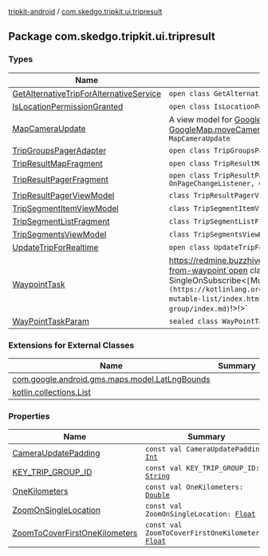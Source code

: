 [tripkit-android](../index.md) / [com.skedgo.tripkit.ui.tripresult](./index.md)

## Package com.skedgo.tripkit.ui.tripresult

### Types

| Name | Summary |
|---|---|
| [GetAlternativeTripForAlternativeService](-get-alternative-trip-for-alternative-service/index.md) | `open class GetAlternativeTripForAlternativeService` |
| [IsLocationPermissionGranted](-is-location-permission-granted/index.md) | `open class IsLocationPermissionGranted` |
| [MapCameraUpdate](-map-camera-update/index.md) | A view model for [GoogleMap](#) to know when it should [GoogleMap.moveCamera](#) or [GoogleMap.animateCamera](#)`sealed class MapCameraUpdate` |
| [TripGroupsPagerAdapter](-trip-groups-pager-adapter/index.md) | `open class TripGroupsPagerAdapter : FragmentStatePagerAdapter` |
| [TripResultMapFragment](-trip-result-map-fragment/index.md) | `open class TripResultMapFragment : `[`LocationEnhancedMapFragment`](../com.skedgo.tripkit.ui.map/-location-enhanced-map-fragment/index.md) |
| [TripResultPagerFragment](-trip-result-pager-fragment/index.md) | `open class TripResultPagerFragment : `[`RxFragment`](../com.skedgo.tripkit.ui.core.rxlifecyclecomponents/-rx-fragment/index.md)`, OnPageChangeListener, OnTripKitButtonClickListener` |
| [TripResultPagerViewModel](-trip-result-pager-view-model/index.md) | `class TripResultPagerViewModel : `[`RxViewModel`](../com.skedgo.tripkit.ui.core/-rx-view-model/index.md) |
| [TripSegmentItemViewModel](-trip-segment-item-view-model/index.md) | `class TripSegmentItemViewModel : `[`RxViewModel`](../com.skedgo.tripkit.ui.core/-rx-view-model/index.md) |
| [TripSegmentListFragment](-trip-segment-list-fragment/index.md) | `class TripSegmentListFragment : `[`RxFragment`](../com.skedgo.tripkit.ui.core.rxlifecyclecomponents/-rx-fragment/index.md)`, OnClickListener` |
| [TripSegmentsViewModel](-trip-segments-view-model/index.md) | `class TripSegmentsViewModel : `[`RxViewModel`](../com.skedgo.tripkit.ui.core/-rx-view-model/index.md) |
| [UpdateTripForRealtime](-update-trip-for-realtime/index.md) | `open class UpdateTripForRealtime` |
| [WaypointTask](-waypoint-task/index.md) | https://redmine.buzzhives.com/projects/buzzhives/wiki/Routing_API#Trips-from-waypoint`open class WaypointTask : SingleOnSubscribe<`[`MutableList`](https://kotlinlang.org/api/latest/jvm/stdlib/kotlin.collections/-mutable-list/index.html)`<`[`TripGroup`](../skedgo.tripkit.routing/-trip-group/index.md)`!>!>` |
| [WayPointTaskParam](-way-point-task-param/index.md) | `sealed class WayPointTaskParam` |

### Extensions for External Classes

| Name | Summary |
|---|---|
| [com.google.android.gms.maps.model.LatLngBounds](com.google.android.gms.maps.model.-lat-lng-bounds/index.md) |  |
| [kotlin.collections.List](kotlin.collections.-list/index.md) |  |

### Properties

| Name | Summary |
|---|---|
| [CameraUpdatePadding](-camera-update-padding.md) | `const val CameraUpdatePadding: `[`Int`](https://kotlinlang.org/api/latest/jvm/stdlib/kotlin/-int/index.html) |
| [KEY_TRIP_GROUP_ID](-k-e-y_-t-r-i-p_-g-r-o-u-p_-i-d.md) | `const val KEY_TRIP_GROUP_ID: `[`String`](https://kotlinlang.org/api/latest/jvm/stdlib/kotlin/-string/index.html) |
| [OneKilometers](-one-kilometers.md) | `const val OneKilometers: `[`Double`](https://kotlinlang.org/api/latest/jvm/stdlib/kotlin/-double/index.html) |
| [ZoomOnSingleLocation](-zoom-on-single-location.md) | `const val ZoomOnSingleLocation: `[`Float`](https://kotlinlang.org/api/latest/jvm/stdlib/kotlin/-float/index.html) |
| [ZoomToCoverFirstOneKilometers](-zoom-to-cover-first-one-kilometers.md) | `const val ZoomToCoverFirstOneKilometers: `[`Float`](https://kotlinlang.org/api/latest/jvm/stdlib/kotlin/-float/index.html) |
